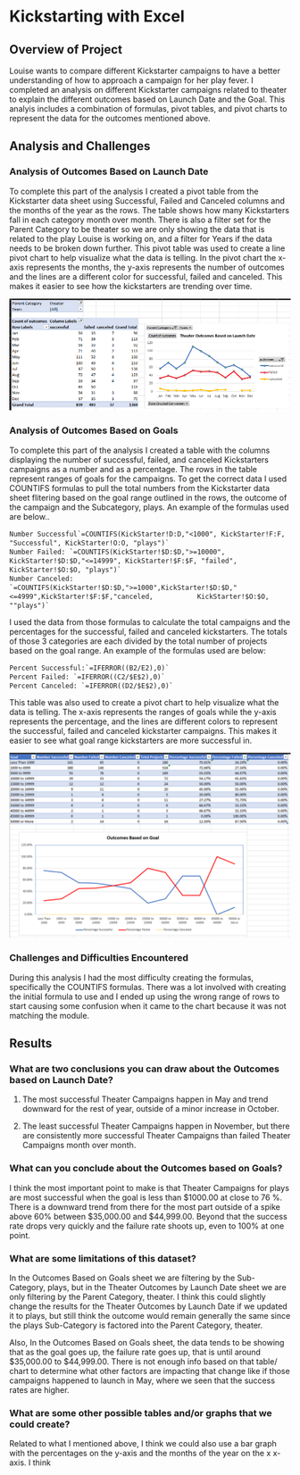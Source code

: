 # Kickstarting with Excel

## Overview of Project

  Louise wants to compare different Kickstarter campaigns to have a better understanding of how to approach a campaign for her play fever. I completed an analysis on different Kickstarter campaigns related to theater to explain the different outcomes based on Launch Date and the Goal. This analyis includes a combination of formulas, pivot tables, and pivot charts to represent the data for the outcomes mentioned above.  

## Analysis and Challenges

### Analysis of Outcomes Based on Launch Date

  To complete this part of the analysis I created a pivot table from the Kickstarter data sheet using Successful, Failed and Canceled columns and the months of the year as the rows. The table shows how many Kickstarters fall in each category month over month. There is also a filter set for the Parent Category to be theater so we are only showing the data that is related to the play Louise is working on, and a filter for Years if the data needs to be broken down further. This pivot table was used to create a line pivot chart to help visualize what the data is telling. In the pivot chart the x-axis represents the months, the y-axis represents the number of outcomes and the lines are a different color for successful, failed and canceled. This makes it easier to see how the kickstarters are trending over time. 
  
  ![Outcomes Based on Launch Date](https://github.com/ericajini/kickstarter-analysis/blob/main/reference1.1.png)
  
### Analysis of Outcomes Based on Goals

  To complete this part of the analysis I created a table with the columns displaying the number of successful, failed, and canceled Kickstarters campaigns as a number and as a percentage. The rows in the table represent ranges of goals for the campaigns. To get the correct data I used COUNTIFS formulas to pull the total numbers from the Kickstarter data sheet flitering based on the goal range outlined in the rows, the outcome of the campaign and the Subcategory, plays. An example of the formulas used are below.. 
  
    Number Successful`=COUNTIFS(KickStarter!D:D,"<1000", KickStarter!F:F, "Successful", KickStarter!O:O, "plays")`
    Number Failed: `=COUNTIFS(KickStarter!$D:$D,">=10000", KickStarter!$D:$D,"<=14999", KickStarter!$F:$F, "failed",         KickStarter!$O:$O, "plays")`
    Number Canceled: `=COUNTIFS(KickStarter!$D:$D,">=1000",KickStarter!$D:$D,"<=4999",KickStarter!$F:$F,"canceled,           KickStarter!$O:$O, ""plays")`


  I used the data from those formulas to calculate the total campaigns and the percentages for the successful, failed and canceled kickstarters. The totals of those 3 categories are each divided by the total number of projects based on the goal range. An example of the formulas used are below: 
  
    Percent Successful:`=IFERROR((B2/E2),0)` 
    Percent Failed: `=IFERROR((C2/$E$2),0)`
    Percent Canceled: `=IFERROR((D2/$E$2),0)`

  This table was also used to create a pivot chart to help visualize what the data is telling. The x-axis represents the ranges of goals while the y-axis represents the percentage, and the lines are different colors to represent the successful, failed and canceled kickstarter campaigns. This makes it easier to see what goal range kickstarters are more successful in.  
  
  ![Outcomes Based on Goal](https://github.com/ericajini/kickstarter-analysis/blob/main/reference2.png)

### Challenges and Difficulties Encountered
  
  During this analysis I had the most difficulty creating the formulas, specifically the COUNTIFS formulas. There was a lot involved with creating the initial formula to use and I ended up using the wrong range of rows to start causing some confusion when it came to the chart because it was not matching the module.

## Results

### What are two conclusions you can draw about the Outcomes based on Launch Date?

1. The most successful Theater Campaigns happen in May and trend downward for the rest of year, outside of a minor increase in October.

2. The least successful Theater Campaigns happen in November, but there are consistently more successful Theater Campaigns than failed Theater Campaigns month over month. 

### What can you conclude about the Outcomes based on Goals?

  I think the most important point to make is that Theater Campaigns for plays are most successful when the goal is less than $1000.00 at close to 76 %. There is a downward trend from there for the most part outside of a spike above 60% between $35,000.00 and $44,999.00. Beyond that the success rate drops very quickly and the failure rate shoots up, even to 100% at one point.  

### What are some limitations of this dataset?

  In the Outcomes Based on Goals sheet we are filtering by the Sub-Category, plays, but in the Theater Outcomes by Launch Date sheet we are only filtering by the Parent Category, theater. I think this could slightly change the results for the Theater Outcomes by Launch Date if we updated it to plays, but still think the outcome would remain generally the same since the plays Sub-Category is factored into the Parent Category, theater.
  
  Also, In the Outcomes Based on Goals sheet, the data tends to be showing that as the goal goes up, the failure rate goes up, that is until around $35,000.00 to $44,999.00. There is not enough info based on that table/ chart to determine what other factors are impacting that change like if those campaigns happened to launch in May, where we seen that the success rates are higher. 

### What are some other possible tables and/or graphs that we could create?

  Related to what I mentioned above, I think we could also use a bar graph with the percentages on the y-axis and the months of the year on the x x-axis. I think 
